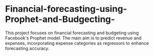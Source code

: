 # Financial-forecasting-using-Prophet-and-Budgecting-
This project focuses on financial forecasting and budgeting using Facebook's Prophet model. The main aim is to predict revenue and expenses, incorporating expense categories as regressors to enhance forecasting accuracy.
